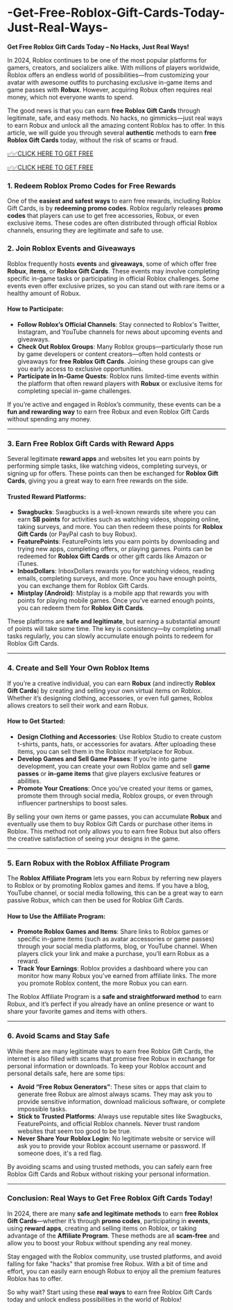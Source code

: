 # -Get-Free-Roblox-Gift-Cards-Today-Just-Real-Ways-

**Get Free Roblox Gift Cards Today – No Hacks, Just Real Ways!**

In 2024, Roblox continues to be one of the most popular platforms for gamers, creators, and socializers alike. With millions of players worldwide, Roblox offers an endless world of possibilities—from customizing your avatar with awesome outfits to purchasing exclusive in-game items and game passes with **Robux**. However, acquiring Robux often requires real money, which not everyone wants to spend.

The good news is that you can earn **free Roblox Gift Cards** through legitimate, safe, and easy methods. No hacks, no gimmicks—just real ways to earn Robux and unlock all the amazing content Roblox has to offer. In this article, we will guide you through several **authentic** methods to earn **free Roblox Gift Cards** today, without the risk of scams or fraud.

[✅✅CLICK HERE TO GET FREE](https://tinyurl.com/ycy7cnvj)

[✅✅CLICK HERE TO GET FREE](https://tinyurl.com/ycy7cnvj)

### 1. **Redeem Roblox Promo Codes for Free Rewards**

One of the **easiest and safest ways** to earn free rewards, including Roblox Gift Cards, is by **redeeming promo codes**. Roblox regularly releases **promo codes** that players can use to get free accessories, Robux, or even exclusive items. These codes are often distributed through official Roblox channels, ensuring they are legitimate and safe to use.


### 2. **Join Roblox Events and Giveaways**

Roblox frequently hosts **events** and **giveaways**, some of which offer free **Robux**, **items**, or **Roblox Gift Cards**. These events may involve completing specific in-game tasks or participating in official Roblox challenges. Some events even offer exclusive prizes, so you can stand out with rare items or a healthy amount of Robux.

#### How to Participate:
- **Follow Roblox’s Official Channels**: Stay connected to Roblox's Twitter, Instagram, and YouTube channels for news about upcoming events and giveaways.
- **Check Out Roblox Groups**: Many Roblox groups—particularly those run by game developers or content creators—often hold contests or giveaways for **free Roblox Gift Cards**. Joining these groups can give you early access to exclusive opportunities.
- **Participate in In-Game Quests**: Roblox runs limited-time events within the platform that often reward players with **Robux** or exclusive items for completing special in-game challenges.

If you’re active and engaged in Roblox’s community, these events can be a **fun and rewarding way** to earn free Robux and even Roblox Gift Cards without spending any money.

---

### 3. **Earn Free Roblox Gift Cards with Reward Apps**

Several legitimate **reward apps** and websites let you earn points by performing simple tasks, like watching videos, completing surveys, or signing up for offers. These points can then be exchanged for **Roblox Gift Cards**, giving you a great way to earn free rewards on the side.

#### Trusted Reward Platforms:
- **Swagbucks**: Swagbucks is a well-known rewards site where you can earn **SB points** for activities such as watching videos, shopping online, taking surveys, and more. You can then redeem these points for **Roblox Gift Cards** (or PayPal cash to buy Robux).
- **FeaturePoints**: FeaturePoints lets you earn points by downloading and trying new apps, completing offers, or playing games. Points can be redeemed for **Roblox Gift Cards** or other gift cards like Amazon or iTunes.
- **InboxDollars**: InboxDollars rewards you for watching videos, reading emails, completing surveys, and more. Once you have enough points, you can exchange them for Roblox Gift Cards.
- **Mistplay (Android)**: Mistplay is a mobile app that rewards you with points for playing mobile games. Once you’ve earned enough points, you can redeem them for **Roblox Gift Cards**.

These platforms are **safe and legitimate**, but earning a substantial amount of points will take some time. The key is consistency—by completing small tasks regularly, you can slowly accumulate enough points to redeem for Roblox Gift Cards.

---

### 4. **Create and Sell Your Own Roblox Items**

If you’re a creative individual, you can earn **Robux** (and indirectly **Roblox Gift Cards**) by creating and selling your own virtual items on Roblox. Whether it’s designing clothing, accessories, or even full games, Roblox allows creators to sell their work and earn Robux.

#### How to Get Started:
- **Design Clothing and Accessories**: Use Roblox Studio to create custom t-shirts, pants, hats, or accessories for avatars. After uploading these items, you can sell them in the Roblox marketplace for Robux.
- **Develop Games and Sell Game Passes**: If you’re into game development, you can create your own Roblox game and sell **game passes** or **in-game items** that give players exclusive features or abilities.
- **Promote Your Creations**: Once you’ve created your items or games, promote them through social media, Roblox groups, or even through influencer partnerships to boost sales.

By selling your own items or game passes, you can accumulate **Robux** and eventually use them to buy Roblox Gift Cards or purchase other items in Roblox. This method not only allows you to earn free Robux but also offers the creative satisfaction of seeing your designs in the game.

---

### 5. **Earn Robux with the Roblox Affiliate Program**

The **Roblox Affiliate Program** lets you earn Robux by referring new players to Roblox or by promoting Roblox games and items. If you have a blog, YouTube channel, or social media following, this can be a great way to earn passive Robux, which can then be used for Roblox Gift Cards.

#### How to Use the Affiliate Program:
- **Promote Roblox Games and Items**: Share links to Roblox games or specific in-game items (such as avatar accessories or game passes) through your social media platforms, blog, or YouTube channel. When players click your link and make a purchase, you’ll earn Robux as a reward.
- **Track Your Earnings**: Roblox provides a dashboard where you can monitor how many Robux you’ve earned from affiliate links. The more you promote Roblox content, the more Robux you can earn.

The Roblox Affiliate Program is a **safe and straightforward method** to earn Robux, and it’s perfect if you already have an online presence or want to share your favorite games and items with others.

---

### 6. **Avoid Scams and Stay Safe**

While there are many legitimate ways to earn free Roblox Gift Cards, the internet is also filled with scams that promise free Robux in exchange for personal information or downloads. To keep your Roblox account and personal details safe, here are some tips:

- **Avoid “Free Robux Generators”**: These sites or apps that claim to generate free Robux are almost always scams. They may ask you to provide sensitive information, download malicious software, or complete impossible tasks.
- **Stick to Trusted Platforms**: Always use reputable sites like Swagbucks, FeaturePoints, and official Roblox channels. Never trust random websites that seem too good to be true.
- **Never Share Your Roblox Login**: No legitimate website or service will ask you to provide your Roblox account username or password. If someone does, it's a red flag.

By avoiding scams and using trusted methods, you can safely earn free Roblox Gift Cards and Robux without risking your personal information.

---

### Conclusion: Real Ways to Get Free Roblox Gift Cards Today!

In 2024, there are many **safe and legitimate methods** to earn **free Roblox Gift Cards**—whether it’s through **promo codes**, participating in **events**, using **reward apps**, creating and selling items on Roblox, or taking advantage of the **Affiliate Program**. These methods are all **scam-free** and allow you to boost your Robux without spending any real money.

Stay engaged with the Roblox community, use trusted platforms, and avoid falling for fake "hacks" that promise free Robux. With a bit of time and effort, you can easily earn enough Robux to enjoy all the premium features Roblox has to offer.

So why wait? Start using these **real ways** to earn free Roblox Gift Cards today and unlock endless possibilities in the world of Roblox!
